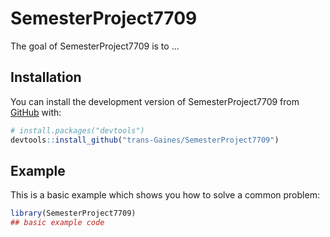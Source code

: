 
# SemesterProject7709

<!-- badges: start -->
<!-- badges: end -->

The goal of SemesterProject7709 is to ...

## Installation

You can install the development version of SemesterProject7709 from [GitHub](https://github.com/) with:

``` r
# install.packages("devtools")
devtools::install_github("trans-Gaines/SemesterProject7709")
```

## Example

This is a basic example which shows you how to solve a common problem:

``` r
library(SemesterProject7709)
## basic example code
```

